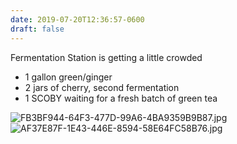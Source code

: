 ```yaml
---
date: 2019-07-20T12:36:57-0600
draft: false
---
```


Fermentation Station is getting a little crowded

*   1 gallon green/ginger
*   2 jars of cherry, second fermentation
*   1 SCOBY waiting for a fresh batch of green tea

![FB3BF944-64F3-477D-99A6-4BA9359B9B87.jpg](http://ianwhitney.micro.blog/uploads/2019/7a6d1e144c.jpg) ![AF37E87F-1E43-446E-8594-58E64FC58B76.jpg](http://ianwhitney.micro.blog/uploads/2019/1859260b6e.jpg)

